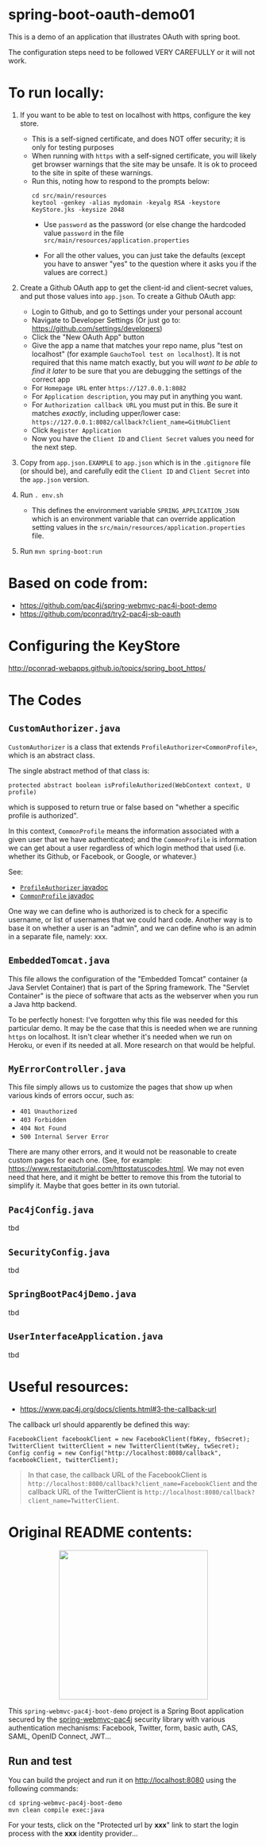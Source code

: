 # spring-boot-oauth-demo01

This is a demo of an application that illustrates
OAuth with spring boot.

The configuration steps need to be followed VERY CAREFULLY
or it will not work.


# To run locally:

1. If you want to be able to test on localhost with https, configure the key store.  
   * This is a self-signed certificate, and does NOT offer security; it is only for testing purposes
   * When running with `https` with a self-signed certificate, you will
      likely get browser warnings that the site may be unsafe.  It is ok
      to proceed to the site in spite of these warnings.
   * Run this, noting how to respond to the prompts below:
      ```
      cd src/main/resources
      keytool -genkey -alias mydomain -keyalg RSA -keystore KeyStore.jks -keysize 2048
      ```
      * Use `password` as the password (or else change the hardcoded value `password` in the file `src/main/resources/application.properties`

      * For all the other values, you can just take the defaults (except you have to answer "yes" to the question where it asks you if the values are correct.)
   
2. Create a Github OAuth app to get the client-id and client-secret values, and put those values into `app.json`.  To create a Github OAuth app:
   * Login to Github, and go to Settings under your personal account
   * Navigate to Developer Settings (Or just go to: <https://github.com/settings/developers>)
   * Click the "New OAuth App" button
   * Give the app a name that matches your repo name, plus "test on localhost" (for example `GauchoTool test on localhost`).  It is not required that this name match exactly, but you will *want to be able to find it later* to be sure that you are debugging the settings of the correct app
   * For `Homepage URL` enter `https://127.0.0.1:8082`
   * For `Application description`, you may put in anything you want.
   * For `Authorization callback URL` you must put in this.  Be sure it matches *exactly*, including upper/lower case: `https://127.0.0.1:8082/callback?client_name=GitHubClient`
   * Click `Register Application`
   * Now you have the `Client ID` and `Client Secret` values you need for the next step.
3. Copy from `app.json.EXAMPLE` to `app.json` which is in the `.gitignore` file (or should be), and carefully edit the `Client ID` and `Client Secret` into the `app.json` version.
3. Run `. env.sh`
   * This defines the environment variable `SPRING_APPLICATION_JSON` which is
      an environment variable that can override application setting values
      in the `src/main/resources/application.properties` file.
4. Run `mvn spring-boot:run`


# Based on code from:

* <https://github.com/pac4j/spring-webmvc-pac4j-boot-demo>
* <https://github.com/pconrad/try2-pac4j-sb-oauth>


# Configuring the KeyStore

<http://pconrad-webapps.github.io/topics/spring_boot_https/>

# The Codes

## `CustomAuthorizer.java`

`CustomAuthorizer` is a class that extends `ProfileAuthorizer<CommonProfile>`, which is an abstract class.

The single abstract method of that class is:  

`protected abstract boolean	isProfileAuthorized(WebContext context, U profile)`

which is supposed to return true or false based on "whether a specific profile is authorized".

In this context, `CommonProfile` means the information associated with a given user that we have authenticated; and 
the `CommonProfile` is information we can get about a user regardless of which login method that used (i.e. whether its Github, or Facebook, or Google, or whatever.)

See:
* [`ProfileAuthorizer` javadoc](http://static.javadoc.io/org.pac4j/pac4j-core/1.9.0/org/pac4j/core/authorization/authorizer/ProfileAuthorizer.html)
* [`CommonProfile` javadoc](http://static.javadoc.io/org.pac4j/pac4j-core/1.9.0/org/pac4j/core/profile/CommonProfile.html)

One way we can define who is authorized is to check for a specific
username, or list of usernames that we could hard code.  Another way
is to base it on whether a user is an "admin", and we can define who is
an admin in a separate file, namely: xxx.

## `EmbeddedTomcat.java`


This file allows the configuration
of the "Embedded Tomcat" container (a Java Servlet Container) that is
part of the Spring framework.   The "Servlet Container" is the piece
of software that acts as the webserver when you run a Java http backend.

To be perfectly honest: I've forgotten why this file was needed for
this particular demo.
It may be the case that this is needed when we are running `https` on
localhost.   It isn't clear whether it's needed when we run on Heroku,
or even if its needed at all.  More research on that would be helpful.

## `MyErrorController.java`

This file simply allows us to customize the pages that show up when various kinds of errors occur, such as:

* `401 Unauthorized`
* `403 Forbidden`
* `404 Not Found`
* `500 Internal Server Error`

There are many other errors, and it would not be reasonable to create
custom pages for each one.  (See, for example: <https://www.restapitutorial.com/httpstatuscodes.html>.   We may not even need that here, and it might
be better to remove this from the tutorial to simplify it.  Maybe that goes
better in its own tutorial.

## `Pac4jConfig.java`

tbd

## `SecurityConfig.java`

tbd

## `SpringBootPac4jDemo.java`

tbd

## `UserInterfaceApplication.java`

tbd

# Useful resources:

* <https://www.pac4j.org/docs/clients.html#3-the-callback-url>


The callback url should apparently be defined this way:

```
FacebookClient facebookClient = new FacebookClient(fbKey, fbSecret);
TwitterClient twitterClient = new TwitterClient(twKey, twSecret);
Config config = new Config("http://localhost:8080/callback", facebookClient, twitterClient);
```

> In that case, the callback URL of the FacebookClient is
> `http://localhost:8080/callback?client_name=FacebookClient` and the
> callback URL of the TwitterClient is
> `http://localhost:8080/callback?client_name=TwitterClient`.


# Original README contents:

<p align="center">
  <img src="https://pac4j.github.io/pac4j/img/logo-spring-webmvc.png" width="300" />
</p>

This `spring-webmvc-pac4j-boot-demo` project is a Spring Boot application secured by the [spring-webmvc-pac4j](https://github.com/pac4j/spring-webmvc-pac4j) security library with various authentication mechanisms: Facebook, Twitter, form, basic auth, CAS, SAML, OpenID Connect, JWT...

## Run and test

You can build the project and run it on [http://localhost:8080](http://localhost:8080) using the following commands:

    cd spring-webmvc-pac4j-boot-demo
    mvn clean compile exec:java

For your tests, click on the "Protected url by **xxx**" link to start the login process with the **xxx** identity provider...
